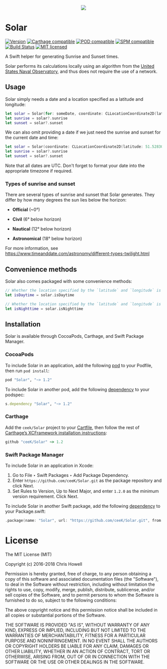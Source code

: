 <div align="center">
<img src="./solar-logo.png" />
</div>

# Solar

[![Version](https://img.shields.io/cocoapods/v/Solar.svg?style=flat)](http://cocoapods.org/pods/Solar) [![Carthage compatible](https://img.shields.io/badge/Carthage-compatible-4BC51D.svg?style=flat)](https://github.com/Carthage/Carthage) [![POD compatible](https://img.shields.io/badge/Cocoapods-compatible-4BC51D.svg?style=flat)](https://cocoapods.org) [![SPM compatible](https://img.shields.io/badge/SPM-compatible-4BC51D.svg?style=flat)](https://swift.org/package-manager/) [![Build Status](https://travis-ci.org/ceeK/Solar.svg?branch=master)](https://travis-ci.org/ceeK/Solar)
[![MIT licensed](https://img.shields.io/badge/license-MIT-blue.svg)](https://raw.githubusercontent.com/hyperium/hyper/master/LICENSE)

A Swift helper for generating Sunrise and Sunset times. 

Solar performs its calculations locally using an algorithm from the [United States Naval Observatory](http://edwilliams.org/sunrise_sunset_algorithm.htm), and thus does not require the use of a network.

## Usage

Solar simply needs a date and a location specified as a latitude and longitude:

```swift
let solar = Solar(for: someDate, coordinate: CLLocationCoordinate2D(latitude: 51.528308, longitude: -0.1340267))
let sunrise = solar?.sunrise
let sunset = solar?.sunset
```

We can also omit providing a date if we just need the sunrise and sunset for the current date and time:

```swift
let solar = Solar(coordinate: CLLocationCoordinate2D(latitude: 51.528308, longitude: -0.1340267))
let sunrise = solar?.sunrise
let sunset = solar?.sunset
```

Note that all dates are UTC. Don't forget to format your date into the appropriate timezone if required.

### Types of sunrise and sunset

There are several types of sunrise and sunset that Solar generates. They differ by how many degrees the sun lies below the horizon:

- **Official** (~0°)

- **Civil** (6° below horizon)

- **Nautical** (12° below horizon)

- **Astronomical** (18° below horizon)

For more information, see https://www.timeanddate.com/astronomy/different-types-twilight.html

## Convenience methods

Solar also comes packaged with some convenience methods:

```swift
// Whether the location specified by the `latitude` and `longitude` is in daytime on `date`
let isDaytime = solar.isDaytime

// Whether the location specified by the `latitude` and `longitude` is in nighttime on `date`
let isNighttime = solar.isNighttime
```

## Installation

Solar is available through CocoaPods, Carthage, and Swift Package Manager. 

### CocoaPods

To include Solar in an application, add the following [pod](https://guides.cocoapods.org/syntax/podfile.html#pod) to your Podfile, then run `pod install`:

```ruby
pod "Solar", "~> 1.2"
```

To include Solar in another pod, add the following [dependency](https://guides.cocoapods.org/syntax/podspec.html#dependency) to your podspec:

```ruby
s.dependency "Solar", "~> 1.2"
```

### Carthage

Add the `ceek/Solar` project to your [Cartfile](https://github.com/Carthage/Carthage/blob/master/Documentation/Artifacts.md#cartfile), then follow the rest of [Carthage’s XCFramework installation instructions](https://github.com/Carthage/Carthage#building-platform-independent-xcframeworks-xcode-12-and-above):

```ruby
github "ceeK/Solar" ~> 1.2
```

### Swift Package Manager

To include Solar in an application in Xcode:

1. Go to File ‣ Swift Packages ‣ Add Package Dependency.
1. Enter `https://github.com/ceeK/Solar.git` as the package repository and click Next.
1. Set Rules to Version, Up to Next Major, and enter `1.2.0` as the minimum version requirement. Click Next.

To include Solar in another Swift package, add the following [dependency](https://developer.apple.com/documentation/swift_packages/package/dependency) to your Package.swift:

```swift
.package(name: "Solar", url: "https://github.com/ceeK/Solar.git", from: "1.2.0")
```

# License 

The MIT License (MIT)

Copyright (c) 2016-2018 Chris Howell

Permission is hereby granted, free of charge, to any person obtaining a copy
of this software and associated documentation files (the "Software"), to deal
in the Software without restriction, including without limitation the rights
to use, copy, modify, merge, publish, distribute, sublicense, and/or sell
copies of the Software, and to permit persons to whom the Software is
furnished to do so, subject to the following conditions:

The above copyright notice and this permission notice shall be included in all
copies or substantial portions of the Software.

THE SOFTWARE IS PROVIDED "AS IS", WITHOUT WARRANTY OF ANY KIND, EXPRESS OR
IMPLIED, INCLUDING BUT NOT LIMITED TO THE WARRANTIES OF MERCHANTABILITY,
FITNESS FOR A PARTICULAR PURPOSE AND NONINFRINGEMENT. IN NO EVENT SHALL THE
AUTHORS OR COPYRIGHT HOLDERS BE LIABLE FOR ANY CLAIM, DAMAGES OR OTHER
LIABILITY, WHETHER IN AN ACTION OF CONTRACT, TORT OR OTHERWISE, ARISING FROM,
OUT OF OR IN CONNECTION WITH THE SOFTWARE OR THE USE OR OTHER DEALINGS IN THE
SOFTWARE.
